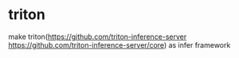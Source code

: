# triton
make triton(https://github.com/triton-inference-server  https://github.com/triton-inference-server/core) as infer framework
